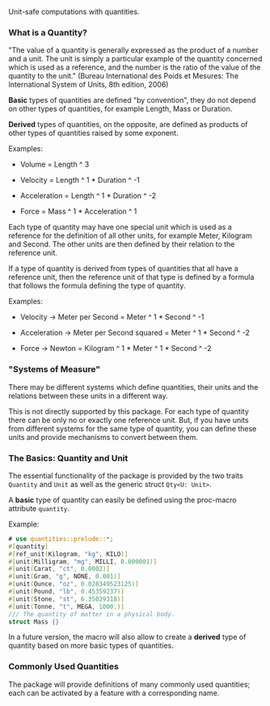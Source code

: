 Unit-safe computations with quantities.

### What is a Quantity?

"The value of a quantity is generally expressed as the product of a number
and a unit. The unit is simply a particular example of the quantity concerned
which is used as a reference, and the number is the ratio of the value of the
quantity to the unit." (Bureau International des Poids et Mesures: The
International System of Units, 8th edition, 2006)

**Basic** types of quantities are defined "by convention", they do not depend on
other types of quantities, for example Length, Mass or Duration.

**Derived** types of quantities, on the opposite, are defined as products of
other types of quantities raised by some exponent.

Examples:

* Volume = Length ^ 3

* Velocity = Length ^ 1 * Duration ^ -1

* Acceleration = Length ^ 1 * Duration ^ -2

* Force = Mass ^ 1 * Acceleration ^ 1

Each type of quantity may have one special unit which is used as a reference
for the definition of all other units, for example Meter, Kilogram and
Second. The other units are then defined by their relation to the reference
unit.

If a type of quantity is derived from types of quantities that all have a
reference unit, then the reference unit of that type is defined by a formula
that follows the formula defining the type of quantity.

Examples:

* Velocity -> Meter per Second = Meter ^ 1 * Second ^ -1

* Acceleration -> Meter per Second squared = Meter ^ 1 * Second ^ -2

* Force -> Newton = Kilogram ^ 1 * Meter ^ 1 * Second ^ -2


### "Systems of Measure"

There may be different systems which define quantities, their units and the
relations between these units in a different way.

This is not directly supported by this package. For each type of quantity there
can be only no or exactly one reference unit. But, if you have units from
different systems for the same type of quantity, you can define these units
and provide mechanisms to convert between them.

### The Basics: Quantity and Unit

The essential functionality of the package is provided by the two traits 
`Quantity` and `Unit` as well as the generic struct `Qty<U: Unit>`.

A **basic** type of quantity can easily be defined using the proc-macro
attribute `quantity`.

Example:

```rust
# use quantities::prelude::*;
#[quantity]
#[ref_unit(Kilogram, "kg", KILO)]
#[unit(Milligram, "mg", MILLI, 0.000001)]
#[unit(Carat, "ct", 0.0002)]
#[unit(Gram, "g", NONE, 0.001)]
#[unit(Ounce, "oz", 0.028349523125)]
#[unit(Pound, "lb", 0.45359237)]
#[unit(Stone, "st", 6.35029318)]
#[unit(Tonne, "t", MEGA, 1000.)]
/// The quantity of matter in a physical body.
struct Mass {}
```

In a future version, the macro will also allow to create a **derived** type of
quantity based on more basic types of quantities.

### Commonly Used Quantities

The package will provide definitions of many commonly used quantities; each
can be activated by a feature with a corresponding name.

